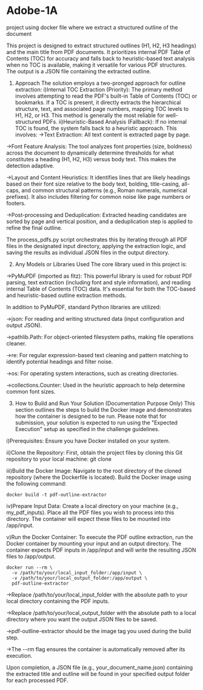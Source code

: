 # Adobe-1A
project using docker file where we extract a structured outline of the document

This project is designed to extract structured outlines (H1, H2, H3 headings) and the main title from PDF documents. It prioritizes internal PDF Table of Contents (TOC) for accuracy and falls back to heuristic-based text analysis when no TOC is available, making it versatile for various PDF structures. The output is a JSON file containing the extracted outline.

1. Approach
The solution employs a two-pronged approach for outline extraction:
i)Internal TOC Extraction (Priority): The primary method involves attempting to read the PDF's built-in Table of Contents (TOC) or bookmarks. If a TOC is present, it directly extracts the hierarchical structure, text, and associated page numbers, mapping TOC levels to H1, H2, or H3. This method is generally the most reliable for well-structured PDFs.
ii)Heuristic-Based Analysis (Fallback): If no internal TOC is found, the system falls back to a heuristic approach. This involves:
 ->Text Extraction: All text content is extracted page by page.

 ->Font Feature Analysis: The tool analyzes font properties (size, boldness) across the document to dynamically determine   thresholds for what constitutes a heading (H1, H2, H3) versus body text. This makes the detection adaptive.

 ->Layout and Content Heuristics: It identifies lines that are likely headings based on their font size relative to the body text, bolding, title-casing, all-caps, and common structural patterns (e.g., Roman numerals, numerical prefixes). It also includes filtering for common noise like page numbers or footers.

 ->Post-processing and Deduplication: Extracted heading candidates are sorted by page and vertical position, and a deduplication step is applied to refine the final outline.

The process_pdfs.py script orchestrates this by iterating through all PDF files in the designated input directory, applying the extraction logic, and saving the results as individual JSON files in the output directory.

2. Any Models or Libraries Used
The core library used in this project is:

->PyMuPDF (imported as fitz): This powerful library is used for robust PDF parsing, text extraction (including font and style information), and reading internal Table of Contents (TOC) data. It's essential for both the TOC-based and heuristic-based outline extraction methods.

In addition to PyMuPDF, standard Python libraries are utilized:

->json: For reading and writing structured data (input configuration and output JSON).

->pathlib.Path: For object-oriented filesystem paths, making file operations cleaner.

->re: For regular expression-based text cleaning and pattern matching to identify potential headings and filter noise.

->os: For operating system interactions, such as creating directories.

->collections.Counter: Used in the heuristic approach to help determine common font sizes.


3. How to Build and Run Your Solution (Documentation Purpose Only)
This section outlines the steps to build the Docker image and demonstrates how the container is designed to be run. Please note that for submission, your solution is expected to run using the "Expected Execution" setup as specified in the challenge guidelines.

i)Prerequisites:
  Ensure you have Docker installed on your system.

ii)Clone the Repository:
  First, obtain the project files by cloning this Git repository to your local machine:
    git clone <your-repository-url>

iii)Build the Docker Image:
  Navigate to the root directory of the cloned repository (where the Dockerfile is located). Build the Docker image using the   following command:

    docker build -t pdf-outline-extractor

iv)Prepare Input Data:
  Create a local directory on your machine (e.g., my_pdf_inputs). Place all the PDF files you wish to process into this         directory. The container will expect these files to be mounted into /app/input.

v)Run the Docker Container:
  To execute the PDF outline extraction, run the Docker container by mounting your input and an output directory. The           container expects PDF inputs in /app/input and will write the resulting JSON files to /app/output.

    docker run --rm \
      -v /path/to/your/local_input_folder:/app/input \
      -v /path/to/your/local_output_folder:/app/output \
      pdf-outline-extractor

  ->Replace /path/to/your/local_input_folder with the absolute path to your local directory containing the PDF inputs.

  ->Replace /path/to/your/local_output_folder with the absolute path to a local directory where you want the output JSON files to be saved.

  ->pdf-outline-extractor should be the image tag you used during the build step.

  ->The --rm flag ensures the container is automatically removed after its execution.

Upon completion, a JSON file (e.g., your_document_name.json) containing the extracted title and outline will be found in your specified output folder for each processed PDF.
